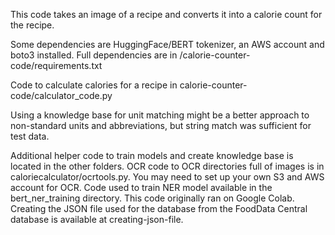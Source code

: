 This code takes an image of a recipe and converts it into a calorie count for the recipe.

Some dependencies are HuggingFace/BERT tokenizer, an AWS account and boto3 installed. 
Full dependencies are in /calorie-counter-code/requirements.txt

Code to calculate calories for a recipe in calorie-counter-code/calculator_code.py

Using a knowledge base for unit matching might be a better approach to non-standard units and abbreviations,
but string match was sufficient for test data.

Additional helper code to train models and create knowledge base is located in the other folders.
OCR code to OCR directories full of images is in caloriecalculator/ocrtools.py. You may need to set up your own S3 and AWS account for OCR.
Code used to train NER model available in the bert_ner_training directory. This code originally ran on Google Colab.
Creating the JSON file used for the database from the FoodData Central database is available at creating-json-file.